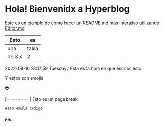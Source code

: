 # Hola! Bienvenidx a Hyperblog

Este es un ejemplo de como hacer un README.md mas interativo utilizando [Editor.md](http://https://pandao.github.io/editor.md/en.html "Editor.md")

|  Esto     |  es  |
| ------------ | ------------ |
|   una    | tabla  |
|   de 3 x |   2   |


2022-08-16 23:17:59 Tuesday / Esta es la hora en que escribo esto

Y estos son emojis

:alien:


[========]
Esto es un page break

`esto emula codigo`


###### **Fin.**